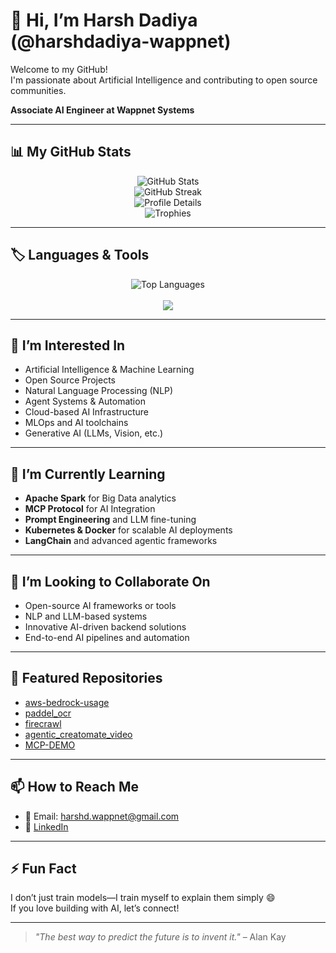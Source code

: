 # 👋 Hi, I’m Harsh Dadiya (@harshdadiya-wappnet)

Welcome to my GitHub!  
I'm passionate about Artificial Intelligence and contributing to open source communities.

**Associate AI Engineer at Wappnet Systems**

---

## 📊 My GitHub Stats

<p align="center">
  <img src="https://github-readme-stats.vercel.app/api?username=harshdadiya-wappnet&show_icons=true&theme=tokyonight&hide_border=false&rank_icon=github" alt="GitHub Stats" />
  <br />
  <img src="https://github-readme-streak-stats.herokuapp.com?user=harshdadiya-wappnet&theme=tokyonight&hide_border=false" alt="GitHub Streak" />
  <br />
  <img src="https://github-profile-summary-cards.vercel.app/api/cards/profile-details?username=harshdadiya-wappnet&theme=tokyonight" alt="Profile Details" />
  <br />
  <img src="https://github-profile-trophy.vercel.app/?username=harshdadiya-wappnet&theme=tokyonight&no-frame=true&row=1&column=7" alt="Trophies" />
</p>

---

## 🏷️ Languages & Tools

<p align="center">
  <img src="https://github-readme-stats.vercel.app/api/top-langs/?username=harshdadiya-wappnet&layout=compact&theme=tokyonight&hide_border=false" alt="Top Languages" />
  <br /><br />
  <img src="https://skillicons.dev/icons?i=python,tensorflow,pytorch,docker,kubernetes,aws,gcp,linux,git,github,vscode,fastapi,flask,react" />
</p>

---

## 👀 I’m Interested In

- Artificial Intelligence & Machine Learning
- Open Source Projects
- Natural Language Processing (NLP)
- Agent Systems & Automation
- Cloud-based AI Infrastructure
- MLOps and AI toolchains
- Generative AI (LLMs, Vision, etc.)

---

## 🌱 I’m Currently Learning

- **Apache Spark** for Big Data analytics
- **MCP Protocol** for AI Integration
- **Prompt Engineering** and LLM fine-tuning
- **Kubernetes & Docker** for scalable AI deployments
- **LangChain** and advanced agentic frameworks

---

## 💞️ I’m Looking to Collaborate On

- Open-source AI frameworks or tools
- NLP and LLM-based systems
- Innovative AI-driven backend solutions
- End-to-end AI pipelines and automation

---

## 🧰 Featured Repositories

- [aws-bedrock-usage](https://github.com/harshdadiya-wappnet/aws-bedrock-usage)
- [paddel_ocr](https://github.com/harshdadiya-wappnet/paddel_ocr)
- [firecrawl](https://github.com/harshdadiya-wappnet/firecrawl)
- [agentic_creatomate_video](https://github.com/harshdadiya-wappnet/agentic_creatomate_video)
- [MCP-DEMO](https://github.com/harshdadiya-wappnet/MCP-DEMO)

---

## 📫 How to Reach Me

- 📧 Email: harshd.wappnet@gmail.com
- 💼 [LinkedIn](https://www.linkedin.com/in/harsh-dadiya/)

---

## ⚡ Fun Fact

I don’t just train models—I train myself to explain them simply 😄  
If you love building with AI, let’s connect!

---

> _"The best way to predict the future is to invent it."_ – Alan Kay

<!---
harshdadiya-wappnet/harshdadiya-wappnet is a ✨ special ✨ repository because its `README.md` (this file) appears on your GitHub profile.
You can click the Preview link to take a look at your changes.
--->
